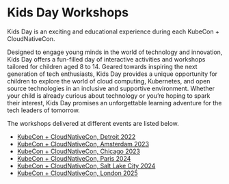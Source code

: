 # Kids Day Workshops

Kids Day is an exciting and educational experience during each KubeCon + CloudNativeCon.

Designed to engage young minds in the world of technology and innovation, Kids Day offers a fun-filled day of interactive activities and workshops tailored for children aged 8 to 14. Geared towards inspiring the next generation of tech enthusiasts, Kids Day provides a unique opportunity for children to explore the world of cloud computing, Kubernetes, and open source technologies in an inclusive and supportive environment. Whether your child is already curious about technology or you’re hoping to spark their interest, Kids Day promises an unforgettable learning adventure for the tech leaders of tomorrow.

The workshops delivered at different events are listed below.

* [KubeCon + CloudNativeCon, Detroit 2022](Events/detroit-2022.md)
* [KubeCon + CloudNativeCon, Amsterdam 2023](Events/amsterdam-2023.md)
* [KubeCon + CloudNativeCon, Chicago 2023](Events/chicago-2023.md)
* [KubeCon + CloudNativeCon, Paris 2024](Events/paris-2024.md)
* [KubeCon + CloudNativeCon, Salt Lake City 2024](Events/saltlakecity-2024.md)
* [KubeCon + CloudNativeCon, London 2025](Events/london-2025.md)
